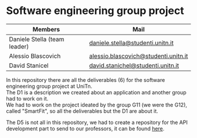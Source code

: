 # Software engineering group project

| Members                           | Mail                                 |
| --------------------------------- | ------------------------------------ |
| Daniele Stella (team leader)      | daniele.stella@studenti.unitn.it     |
| Alessio Blascovich                | alessio.blascovich@studenti.unitn.it |
| David Stanicel                    | david.stanichel@studenti.unitn.it    |

In this repository there are all the deliverables (6) for the software engineering group project at UniTn.<br>
The D1 is a description we created about an application and another group had to work on it.<br>
We had to work on the project ideated by the group G11 (we were the G12), called "SmartFit", so all the deliverables but the D1 are about it.<br>

The D5 is not all in this repository, we had to create a repository for the API development part to send to our professors, it can be found <a href="https://github.com/StellaDaniele/G12-software-engineering">here</a>.
